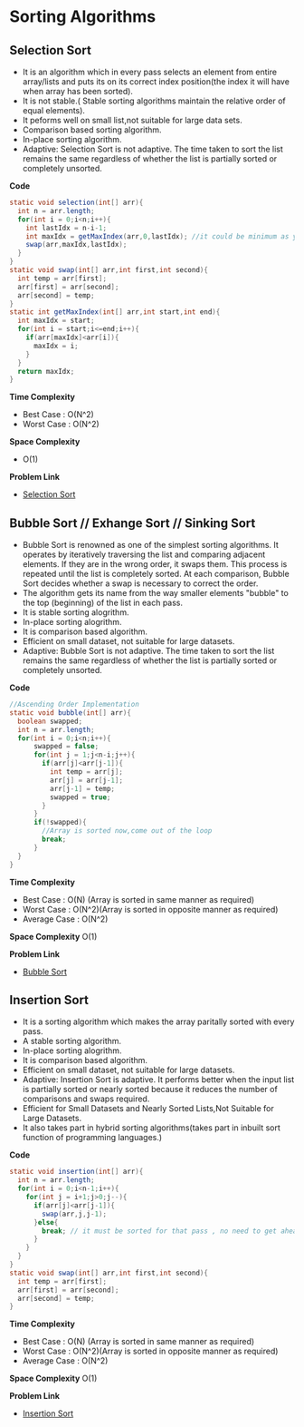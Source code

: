 # Sorting Algorithms

## Selection Sort

- It  is an algorithm which in every pass selects an element from entire array/lists and puts its on its correct index position(the index it will have when array has been sorted).
- It is not stable.( Stable sorting algorithms maintain the relative order of equal elements).
- It peforms well on small list,not suitable for large data sets.
- Comparison based sorting algorithm.
- In-place sorting algorithm.
- Adaptive: Selection Sort is not adaptive. The time taken to sort the list remains the same regardless of whether the list is partially sorted or completely unsorted.

**Code**
```java
static void selection(int[] arr){
  int n = arr.length;
  for(int i = 0;i<n;i++){
    int lastIdx = n-i-1;
    int maxIdx = getMaxIndex(arr,0,lastIdx); //it could be minimum as your wish
    swap(arr,maxIdx,lastIdx);
  }
}
static void swap(int[] arr,int first,int second){
  int temp = arr[first];
  arr[first] = arr[second];
  arr[second] = temp;
}
static int getMaxIndex(int[] arr,int start,int end){
  int maxIdx = start;
  for(int i = start;i<=end;i++){
    if(arr[maxIdx]<arr[i]){
      maxIdx = i;
    }
  }
  return maxIdx;
}
```
**Time Complexity**
- Best Case : O(N^2)
- Worst Case : O(N^2)

**Space Complexity**
- O(1)

**Problem Link**
- [Selection Sort](https://www.codingninjas.com/studio/problems/selection-sort_624469)

## Bubble Sort // Exhange Sort // Sinking Sort

- Bubble Sort is renowned as one of the simplest sorting algorithms. It operates by iteratively traversing the list and comparing adjacent elements. If they are in the wrong order, it swaps them. This process is repeated until the list is completely sorted. At each comparison, Bubble Sort decides whether a swap is necessary to correct the order. 
- The algorithm gets its name from the way smaller elements "bubble" to the top (beginning) of the list in each pass.
- It is stable sorting alogrithm.
- In-place sorting alogrithm.
- It is comparison based algorithm.
- Efficient on small dataset, not suitable for large datasets.
- Adaptive: Bubble Sort is not adaptive. The time taken to sort the list remains the same regardless of whether the list is partially sorted or completely unsorted.

**Code**
```java
//Ascending Order Implementation
static void bubble(int[] arr){
  boolean swapped;
  int n = arr.length;
  for(int i = 0;i<n;i++){
      swapped = false;
      for(int j = 1;j<n-i;j++){
        if(arr[j]<arr[j-1]){
          int temp = arr[j];
          arr[j] = arr[j-1];
          arr[j-1] = temp;
          swapped = true;
        }
      }
      if(!swapped){
        //Array is sorted now,come out of the loop
        break;
      }
  }
}
```

**Time Complexity**
- Best Case : O(N) (Array is sorted in same manner as required)
- Worst Case : O(N^2)(Array is sorted in opposite manner as required)
- Average Case : O(N^2)

**Space Complexity**
 O(1)

**Problem Link**
- [Bubble Sort](https://www.codingninjas.com/studio/problems/bubble-sort_624380)

## Insertion Sort

- It is a sorting algorithm which makes the array paritally sorted with every pass.
- A stable sorting algorithm.
- In-place sorting alogrithm.
- It is comparison based algorithm.
- Efficient on small dataset, not suitable for large datasets.
- Adaptive: Insertion Sort is adaptive. It performs better when the input list is partially sorted or nearly sorted because it reduces the number of comparisons and swaps required.
- Efficient for Small Datasets and Nearly Sorted Lists,Not Suitable for Large Datasets.
- It also takes part in hybrid sorting algorithms(takes part in inbuilt sort function of programming languages.)

**Code**
```java
static void insertion(int[] arr){
  int n = arr.length;
  for(int i = 0;i<n-1;i++){
    for(int j = i+1;j>0;j--){
      if(arr[j]<arr[j-1]){
        swap(arr,j,j-1);
      }else{
        break; // it must be sorted for that pass , no need to get ahead
      }
    }
  }
}
static void swap(int[] arr,int first,int second){
  int temp = arr[first];
  arr[first] = arr[second];
  arr[second] = temp;
}
```

**Time Complexity**
- Best Case : O(N) (Array is sorted in same manner as required)
- Worst Case : O(N^2)(Array is sorted in opposite manner as required)
- Average Case : O(N^2)

**Space Complexity**
 O(1)

**Problem Link**
- [Insertion Sort](https://www.codingninjas.com/studio/problems/insertion-sort_624381)










